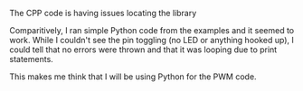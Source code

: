 The CPP code is having issues locating the library

Comparitively, I ran simple Python code from the examples and it seemed to work. While I couldn't see the pin toggling (no LED or anything hooked up), I could tell that no errors were thrown and that it was looping due to print statements. 

This makes me think that I will be using Python for the PWM code.
